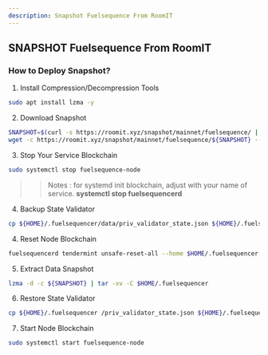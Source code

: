 ```yaml
---
description: Snapshot Fuelsequence From RoomIT
---
```




## SNAPSHOT Fuelsequence From RoomIT


### How to Deploy Snapshot?


1. Install Compression/Decompression Tools
```bash
sudo apt install lzma -y
```

2. Download Snapshot
```bash
SNAPSHOT=$(curl -s https://roomit.xyz/snapshot/mainnet/fuelsequence/ | grep -i "<a href=" | grep lzma | grep -v md5sum | awk -F"=" '{print $2}' |  sed 's/"//g' | sed "s/>//g" | sed "s/ //g")
wget -c https://roomit.xyz/snapshot/mainnet/fuelsequence/${SNAPSHOT} --inet4-only
```

3. Stop Your Service Blockchain
```bash
sudo systemctl stop fuelsequence-node
```
>> Notes : for systemd init blockchain, adjust with your name of service. __systemctl stop fuelsequencerd__

4. Backup State Validator
```bash
cp ${HOME}/.fuelsequencer/data/priv_validator_state.json ${HOME}/.fuelsequencer/priv_validator_state.json
```

4. Reset Node Blockchain
```bash
fuelsequencerd tendermint unsafe-reset-all --home $HOME/.fuelsequencer --keep-addr-book
```

5. Extract Data Snapshot
```bash
lzma -d -c ${SNAPSHOT} | tar -xv -C $HOME/.fuelsequencer 
```

6. Restore State Validator
```bash
cp ${HOME}/.fuelsequencer /priv_validator_state.json ${HOME}/.fuelsequencer/data/priv_validator_state.json
```

7. Start Node Blockchain
```bash
sudo systemctl start fuelsequence-node
```